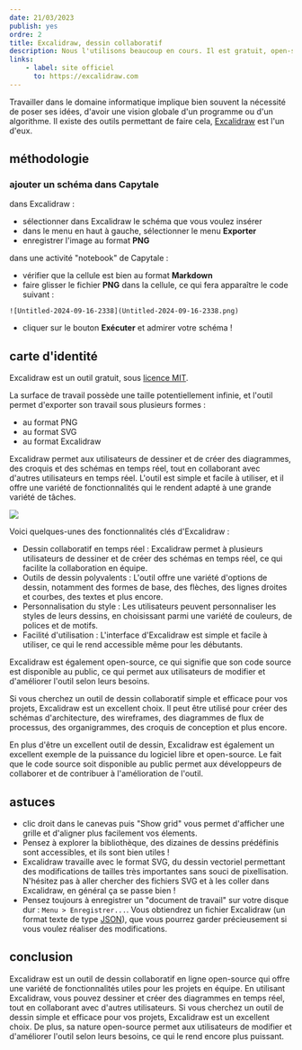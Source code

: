 ```yaml
---
date: 21/03/2023
publish: yes
ordre: 2
title: Excalidraw, dessin collaboratif
description: Nous l'utilisons beaucoup en cours. Il est gratuit, open-source, et très simple d'utilisation !
links:
    - label: site officiel
      to: https://excalidraw.com
---
```

Travailler dans le domaine informatique implique bien souvent la nécessité de poser ses idées, d'avoir une vision globale d'un programme ou d'un algorithme. Il existe des outils permettant de faire cela, [Excalidraw](https://excalidraw.com) est l'un d'eux.

## méthodologie
### ajouter un schéma dans Capytale
dans Excalidraw :
- sélectionner dans Excalidraw le schéma que vous voulez insérer
- dans le menu en haut à gauche, sélectionner le menu **Exporter**
- enregistrer l'image au format **PNG**

dans une activité "notebook" de Capytale :
- vérifier que la cellule est bien au format **Markdown**
- faire glisser le fichier **PNG** dans la cellule, ce qui fera apparaître le code suivant :
```
![Untitled-2024-09-16-2338](Untitled-2024-09-16-2338.png)
```
- cliquer sur le bouton **Exécuter** et admirer votre schéma !

## carte d'identité

Excalidraw est un outil gratuit, sous [licence MIT](https://fr.wikipedia.org/wiki/Licence_MIT).

La surface de travail possède une taille potentiellement infinie, et l'outil permet d'exporter son travail sous plusieurs formes :

- au format PNG
- au format SVG
- au format Excalidraw

Excalidraw permet aux utilisateurs de dessiner et de créer des diagrammes, des croquis et des schémas en temps réel, tout en collaborant avec d'autres utilisateurs en temps réel. L'outil est simple et facile à utiliser, et il offre une variété de fonctionnalités qui le rendent adapté à une grande variété de tâches.

![](./excalidraw.png)

Voici quelques-unes des fonctionnalités clés d'Excalidraw :

- Dessin collaboratif en temps réel : Excalidraw permet à plusieurs utilisateurs de dessiner et de créer des schémas en temps réel, ce qui facilite la collaboration en équipe.
- Outils de dessin polyvalents : L'outil offre une variété d'options de dessin, notamment des formes de base, des flèches, des lignes droites et courbes, des textes et plus encore.
- Personnalisation du style : Les utilisateurs peuvent personnaliser les styles de leurs dessins, en choisissant parmi une variété de couleurs, de polices et de motifs.
- Facilité d'utilisation : L'interface d'Excalidraw est simple et facile à utiliser, ce qui le rend accessible même pour les débutants.

Excalidraw est également open-source, ce qui signifie que son code source est disponible au public, ce qui permet aux utilisateurs de modifier et d'améliorer l'outil selon leurs besoins.

Si vous cherchez un outil de dessin collaboratif simple et efficace pour vos projets, Excalidraw est un excellent choix. Il peut être utilisé pour créer des schémas d'architecture, des wireframes, des diagrammes de flux de processus, des organigrammes, des croquis de conception et plus encore.

En plus d'être un excellent outil de dessin, Excalidraw est également un excellent exemple de la puissance du logiciel libre et open-source. Le fait que le code source soit disponible au public permet aux développeurs de collaborer et de contribuer à l'amélioration de l'outil.

## astuces

- clic droit dans le canevas puis "Show grid" vous permet d'afficher une grille et d'aligner plus facilement vos élements.
- Pensez à explorer la bibliothèque, des dizaines de dessins prédéfinis sont accessibles, et ils sont bien utiles !
- Excalidraw travaille avec le format SVG, du dessin vectoriel permettant des modifications de tailles très importantes sans souci de pixellisation. N'hésitez pas à aller chercher des fichiers SVG et à les coller dans Excalidraw, en général ça se passe bien !
- Pensez toujours à enregistrer un "document de travail" sur votre disque dur : `Menu > Enregistrer...`. Vous obtiendrez un fichier Excalidraw (un format texte de type [JSON](https://fr.wikipedia.org/wiki/JavaScript_Object_Notation)), que vous pourrez garder précieusement si vous voulez réaliser des modifications.

## conclusion

Excalidraw est un outil de dessin collaboratif en ligne open-source qui offre une variété de fonctionnalités utiles pour les projets en équipe. En utilisant Excalidraw, vous pouvez dessiner et créer des diagrammes en temps réel, tout en collaborant avec d'autres utilisateurs. Si vous cherchez un outil de dessin simple et efficace pour vos projets, Excalidraw est un excellent choix. De plus, sa nature open-source permet aux utilisateurs de modifier et d'améliorer l'outil selon leurs besoins, ce qui le rend encore plus puissant.
